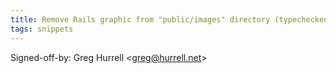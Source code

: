 ```yaml
---
title: Remove Rails graphic from "public/images" directory (typechecked.net, 9c4a451)
tags: snippets
---
```


Signed-off-by: Greg Hurrell &lt;greg@hurrell.net&gt;
